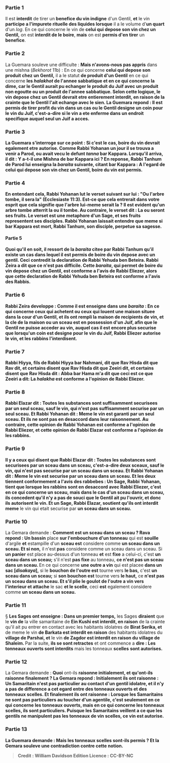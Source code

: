 
### Partie 1
Il est <b>interdit</b> de tirer un <b>benefice du vin indigne</b> d'un Gentil, <b>et</b> le vin <b>participe a l'impurete rituelle des liquides lorsque</b> il a le volume d'<b>un quart</b> d'un <i>log</i>. En ce qui concerne le vin de <b>celui qui depose son vin chez un Gentil,</b> on est <b>interdit de le boire</b>, <b>mais</b> on est <b>permis d'en tirer</b> un <b>benefice</b>.

### Partie 2
La Guemara souleve une difficulte : <b>Mais n'avons-nous pas appris</b> dans une mishna (<i>Bekhorot</i> 11b) : En ce qui concerne <b>celui qui depose son produit chez un Gentil,</b> il a le statut <b>de produit d'un Gentil</b> en ce qui concerne <b>les <i>halakhot</i> de l'annee <b>sabbatique</b> <b>et</b> en ce qui concerne <b>la dime,</b> car le Gentil aurait pu echanger le produit du Juif avec un produit non egoutte ou un produit de l'annee sabbatique. Selon cette logique, le vin depose chez un Gentil devrait etre entierement interdit, en raison de la crainte que le Gentil l'ait echange avec le sien. La Guemara repond : Il est permis de tirer profit du vin dans un cas <b>ou</b> le Gentil <b>designe un coin pour</b> le vin du Juif, c'est-a-dire si le vin a ete enferme dans un endroit specifique auquel seul un Juif a acces.

### Partie 3
La Guemara s'interroge sur ce point : <b>Si c'est le cas, boire</b> du vin devrait <b>egalement etre autorise. Comme Rabbi Yohanan</b> un jour <b>il se trouva</b> a venir <b>a Parod,</b> ou avait vecu le defunt <i>tanna</i> bar Kappara. Lorsqu'il arriva, <b>il dit : Y a-t-il une Mishna de bar Kappara</b> ici ? En reponse, <b>Rabbi Tanhum de Parod lui enseigna</b> la <i>baraita</i> suivante, citant bar Kappara : A l'egard de <b>celui qui depose son vin chez un Gentil, boire</b> du vin <b>est permis.</b>

### Partie 4
En entendant cela, Rabbi Yohanan <b>lut</b> le verset suivant <b>sur lui : "Ou l'arbre tombe, il sera la"</b> (Ecclesiaste 11:3). Est-ce que cela <b>entrerait dans votre esprit</b> que cela signifie que l'arbre lui-meme <b>serait la ?</b> Il est evident qu'un arbre tombe atterrit la ou il tombe. <b>Au contraire,</b> le verset dit : <b>La ou seront ses fruits.</b> Le verset est une metaphore d'un Sage, et ses fruits representent ses disciples. Rabbi Yohanan laissait entendre que meme si bar Kappara est mort, Rabbi Tanhum, son disciple, perpetue sa sagesse.

#### Partie 5
Quoi qu'il en soit, il ressort de la <i>baraita</i> citee par Rabbi Tanhum qu'il existe un cas dans lequel il est permis de boire du vin depose avec un gentil. Ceci contredit la declaration de Rabbi Yehuda ben Beteira. <b>Rabbi Zeira a dit</b> que ce n'est <b>pas difficile. Cette</b> <i>baraita</i>, qui permet de boire du vin depose chez un Gentil, est conforme a l'avis de <b>Rabbi Eliezer,</b> alors que <b>cette</b> declaration de Rabbi Yehuda ben Beteira est conforme a l'avis des <b>Rabbis.</b>

### Partie 6
Rabbi Zeira developpe : <b>Comme il est enseigne</b> dans une <i>baraita</i> : En ce qui concerne <b>ceux qui achetent ou ceux qui louent une maison</b> situee <b>dans la cour d'un Gentil, et ils ont rempli</b> la maison de recipients de <b>vin, et</b> la <b>cle</b> de la maison <b>ou un sceau est en possession d'un Juif, </b> afin que le Gentil ne puisse acceder au vin, auquel cas il est encore plus securise que lorsqu'un coin est designe pour le vin du Juif, <b>Rabbi Eliezer autorise</b> le vin, <b>et les rabbins l'interdisent</b>.

### Partie 7
<b>Rabbi Hiyya, fils de Rabbi Hiyya bar Nahmani, dit</b> que <b>Rav Hisda dit</b> que <b>Rav dit, et certains disent</b> que <b>Rav Hisda dit</b> que <b>Zeeiri dit, et certains disent</b> que <b>Rav Hisda dit : Abba bar Hama m'a dit</b> que <b>ceci</b> est ce que <b>Zeeiri a dit:</b> La <b><i>halakha</i></b> est <b>conforme</b> a l'opinion de <b>Rabbi Eliezer.</b>

### Partie 8
<b>Rabbi Elazar dit : Toutes</b> les substances sont suffisamment <b>securisees par un seul sceau, sauf le vin, qui n'est pas</b> suffisamment <b>securise par un seul sceau. Et Rabbi Yohanan dit : Meme le vin est garanti par un seul sceau. Et ils ne sont pas en desaccord</b> dans leur raisonnement. Au contraire, <b>cette</b> opinion de Rabbi Yohanan est <b>conforme</b> a l'opinion de <b>Rabbi Eliezer,</b> et <b>cette</b> opinion de Rabbi Elazar est <b>conforme</b> a l'opinion de <b>les rabbins.</b>

### Partie 9
<b>Il y a</b> ceux <b>qui disent</b> que <b>Rabbi Elazar dit : Toutes</b> les substances sont <b>securisees par un sceau dans un sceau,</b> c'est-a-dire deux sceaux, <b>sauf le vin, qui n'est pas securise par un sceau dans un sceau. Et Rabbi Yohanan dit : Meme le vin est securise par un sceau dans un sceau. Et les deux</b> tiennent <b>conformement</b> a l'avis des <b>rabbebes : </b> Un <b>Sage,</b> Rabbi Yohanan, <b>tient</b> que <b>lorsque les rabbins sont en desaccord avec Rabbi Eliezer,</b> c'est <b>en ce qui concerne un sceau, mais</b> dans le cas d'un <b>sceau dans un sceau,</b> ils concedent qu'il n'y a pas de souci que le Gentil ait pu l'ouvrir, et donc <b>ils autorisent</b> le vin. <b>Et</b> un <b>Sage,</b> Rabbi Elazar, <b>soutient</b> qu'ils ont interdit meme</b> le vin qui etait securise par <b>un sceau dans un sceau.</b>

### Partie 10
La Gemara demande : <b>Comment est un sceau dans un sceau ? Rava repond : Un bassin</b> place <b>sur l'embouchure d'un tonneau</b> qui est <b>souille</b> d'argile <b>et</b> estampille d'un <b>sceau est</b> considere comme <b>un sceau dans un sceau. Et si non,</b> il n'est <b>pas</b> considere comme un sceau dans un sceau. Si <b>un panier</b> est place au-dessus d'un tonneau <b>et</b> est <b>fixe</b> a celui-ci, c'est <b>un sceau dans un sceau;</b> s'il n'est <b>pas fixe</b> au tonneau, <b>ce n'est pas un sceau dans un sceau. </b> En ce qui concerne <b>une outre a vin</b> qui est placee <b>dans un sac [<i>disakaya</i>],</b> si le <b>bouchon de l'outre est</b> tourne vers <b>le bas,</b> c'est <b>un sceau dans un sceau;</b> si <b>son bouchon est</b> tourne vers <b>le haut,</b> ce <b>n'est pas un sceau dans un sceau. Et s'il plie le <b>goulot de l'outre a vin</b> vers l'interieur et attache</b> le sac <b>et le scelle</b>, ceci <b>est</b> egalement considere comme <b>un sceau dans un sceau.</b>

### Partie 11
§ <b>Les Sages ont enseigne : Dans un premier temps,</b> les Sages <b>diraient</b> que le <b>vin de</b> la ville samaritaine de <b>Ein Kushi est interdit, en raison</b> de la crainte qu'il ait pu entrer en contact avec les habitants idolatres de <b>Birat Serika, et</b> de meme le vin <b>de Barkata est interdit en raison</b> des habitants idolatres du <b>village de Parshai, et</b> le vin <b>de Zagdor est interdit en raison du village de Shaleim. </b> Par la suite, <b>ils se sont retractes</b> et ont commence a <b>dire : Les tonneaux ouverts sont interdits</b> mais les tonneaux <b>scelles</b> <b>sont autorises.</b>

### Partie 12
La Gemara demande : <b>Quoi</b> ont-ils <b>raisonne initialement, et qu'ont-ils <b>raisonne finalement ?</b> La Gemara repond : <b>Initialement</b> ils ont <b>raisonne : Un Samaritain n'est pas particulier au contact</b> d'un <b>gentil idolatre,</b> et <b>il n'y a pas de difference</b> a cet egard entre des tonneaux <b>ouverts</b> <b>et des tonneaux scelles</b>. <b>Et finalement</b> ils ont <b>raisonne : Lorsque</b> les Samaritains <b>ne sont pas particuliers</b> au toucher d'un agentile, c'est seulement <b>en ce qui concerne les tonneaux ouverts</b>, mais <b>en ce qui concerne les tonneaux scelles</b>, <b>ils sont particuliers.</b> Puisque les Samaritains veillent a ce que les gentils ne manipulent pas les tonneaux de vin scelles, ce vin est autorise.

### Partie 13
La Guemara demande : <b>Mais les tonneaux scelles</b> sont-ils <b>permis ? Et</b> la Gemara <b>souleve une contradiction</b> contre cette notion.

>Credit : William Davidson Edition
>Licence : CC-BY-NC